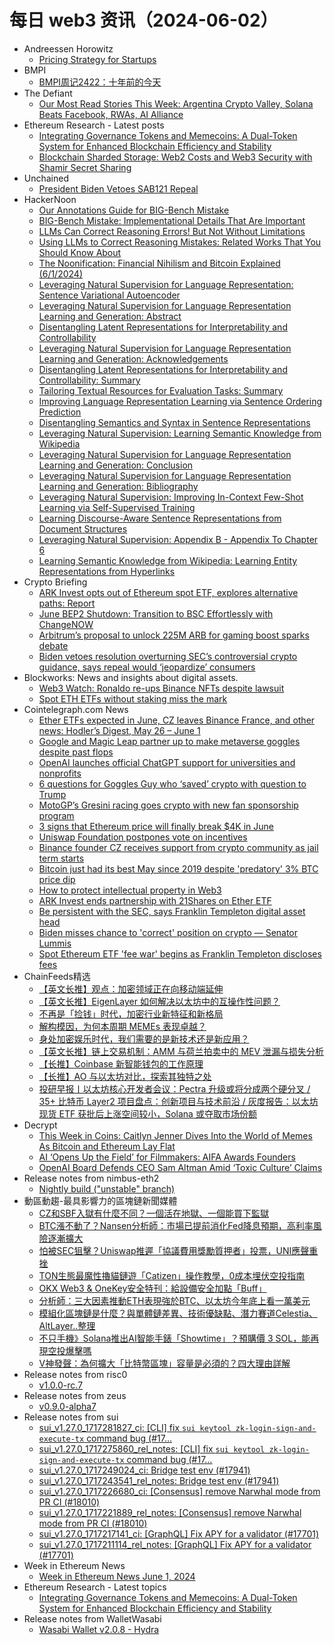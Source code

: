 # 每日 web3 资讯（2024-06-02）

- Andreessen Horowitz
  - [Pricing Strategy for Startups](https://a16zcrypto.com/posts/podcast/pricing-strategy-startup-economics/)
- BMPI
  - [BMPI周记2422：十年前的今天](https://www.bmpi.dev/weeklies/20240601/)
- The Defiant
  - [Our Most Read Stories This Week: Argentina Crypto Valley, Solana Beats Facebook, RWAs, AI Alliance](https://thedefiant.io/news/defi/our-most-read-stories-this-week-argentina-crypto-valley-solana-beats-facebook-rwas-ai-alliance)
- Ethereum Research - Latest posts
  - [Integrating Governance Tokens and Memecoins: A Dual-Token System for Enhanced Blockchain Efficiency and Stability](https://ethresear.ch/t/integrating-governance-tokens-and-memecoins-a-dual-token-system-for-enhanced-blockchain-efficiency-and-stability/19707#post_1)
  - [Blockchain Sharded Storage: Web2 Costs and Web3 Security with Shamir Secret Sharing](https://ethresear.ch/t/blockchain-sharded-storage-web2-costs-and-web3-security-with-shamir-secret-sharing/18881#post_2)
- Unchained
  - [President Biden Vetoes SAB121 Repeal](https://unchainedcrypto.com/president-biden-vetoes-sab121-repeal/)
- HackerNoon
  - [Our Annotations Guide for BIG-Bench Mistake](https://hackernoon.com/our-annotations-guide-for-big-bench-mistake?source=rss)
  - [BIG-Bench Mistake: Implementational Details That Are Important](https://hackernoon.com/big-bench-mistake-implementational-details-that-are-important?source=rss)
  - [LLMs Can Correct Reasoning Errors! But Not Without Limitations](https://hackernoon.com/llms-can-correct-reasoning-errors-but-not-without-limitations?source=rss)
  - [Using LLMs to Correct Reasoning Mistakes: Related Works That You Should Know About](https://hackernoon.com/using-llms-to-correct-reasoning-mistakes-related-works-that-you-should-know-about?source=rss)
  - [The Noonification: Financial Nihilism and Bitcoin Explained (6/1/2024)](https://hackernoon.com/6-1-2024-noonification?source=rss)
  - [Leveraging Natural Supervision for Language Representation: Sentence Variational Autoencoder](https://hackernoon.com/leveraging-natural-supervision-for-language-representation-sentence-variational-autoencoder?source=rss)
  - [Leveraging Natural Supervision for Language Representation Learning and Generation: Abstract](https://hackernoon.com/leveraging-natural-supervision-for-language-representation-learning-and-generation-abstract?source=rss)
  - [Disentangling Latent Representations for Interpretability and Controllability](https://hackernoon.com/disentangling-latent-representations-for-interpretability-and-controllability?source=rss)
  - [Leveraging Natural Supervision for Language Representation Learning and Generation: Acknowledgements](https://hackernoon.com/leveraging-natural-supervision-for-language-representation-learning-and-generation-acknowledgements?source=rss)
  - [Disentangling Latent Representations for Interpretability and Controllability: Summary](https://hackernoon.com/disentangling-latent-representations-for-interpretability-and-controllability-summary?source=rss)
  - [Tailoring Textual Resources for Evaluation Tasks: Summary](https://hackernoon.com/tailoring-textual-resources-for-evaluation-tasks-summary?source=rss)
  - [Improving Language Representation Learning via Sentence Ordering Prediction](https://hackernoon.com/improving-language-representation-learning-via-sentence-ordering-prediction?source=rss)
  - [Disentangling Semantics and Syntax in Sentence Representations](https://hackernoon.com/disentangling-semantics-and-syntax-in-sentence-representations?source=rss)
  - [Leveraging Natural Supervision: Learning Semantic Knowledge from Wikipedia](https://hackernoon.com/leveraging-natural-supervision-learning-semantic-knowledge-from-wikipedia?source=rss)
  - [Leveraging Natural Supervision for Language Representation Learning and Generation: Conclusion](https://hackernoon.com/leveraging-natural-supervision-for-language-representation-learning-and-generation-conclusion?source=rss)
  - [Leveraging Natural Supervision for Language Representation Learning and Generation: Bibliography](https://hackernoon.com/leveraging-natural-supervision-for-language-representation-learning-and-generation-bibliography?source=rss)
  - [Leveraging Natural Supervision: Improving In-Context Few-Shot Learning via Self-Supervised Training](https://hackernoon.com/leveraging-natural-supervision-improving-in-context-few-shot-learning-via-self-supervised-training?source=rss)
  - [Learning Discourse-Aware Sentence Representations from Document Structures](https://hackernoon.com/learning-discourse-aware-sentence-representations-from-document-structures?source=rss)
  - [Leveraging Natural Supervision: Appendix B - Appendix To Chapter 6](https://hackernoon.com/leveraging-natural-supervision-appendix-b-appendix-to-chapter-6?source=rss)
  - [Learning Semantic Knowledge from Wikipedia: Learning Entity Representations from Hyperlinks](https://hackernoon.com/learning-semantic-knowledge-from-wikipedia-learning-entity-representations-from-hyperlinks?source=rss)
- Crypto Briefing
  - [ARK Invest opts out of Ethereum spot ETF, explores alternative paths: Report](https://cryptobriefing.com/ark-invest-opt-out-ethereum-etf/)
  - [June BEP2 Shutdown: Transition to BSC Effortlessly with ChangeNOW](https://cryptobriefing.com/june-bep2-shutdown-transition-bsc-changenow/)
  - [Arbitrum’s proposal to unlock 225M ARB for gaming boost sparks debate](https://cryptobriefing.com/arbitrum-gaming-controversy-unfolds/)
  - [Biden vetoes resolution overturning SEC’s controversial crypto guidance, says repeal would ‘jeopardize’ consumers](https://cryptobriefing.com/biden-veto-sab121-repeal/)
- Blockworks: News and insights about digital assets.
  - [Web3 Watch: Ronaldo re-ups Binance NFTs despite lawsuit](https://blockworks.co/news/cristiano-ronaldo-binance-nfts-lawsuit)
  - [Spot ETH ETFs without staking miss the mark](https://blockworks.co/news/spot-eth-etfs-without-staking-mistake)
- Cointelegraph.com News
  - [Ether ETFs expected in June, CZ leaves Binance France, and other news: Hodler’s Digest, May 26 – June 1](https://cointelegraph.com/magazine/ether-etf-launch-expected-june-cz-leaves-binance-france-hodlers-digest-may-26-june-1/)
  - [Google and Magic Leap partner up to make metaverse goggles despite past flops](https://cointelegraph.com/news/google-magic-leap-partner-metaverse-goggles)
  - [OpenAI launches official ChatGPT support for universities and nonprofits](https://cointelegraph.com/news/open-ai-chat-gpt-artificial-intelligence-universities-nonprofits)
  - [6 questions for Goggles Guy who ‘saved’ crypto with question to Trump](https://cointelegraph.com/magazine/6-questions-goggles-guy-who-saved-crypto/)
  - [MotoGP’s Gresini racing goes crypto with new fan sponsorship program](https://cointelegraph.com/news/motogp-gresini-crypto-sponsorship-program)
  - [3 signs that Ethereum price will finally break $4K in June](https://cointelegraph.com/news/3-signs-ethereum-price-break-4k-june)
  - [Uniswap Foundation postpones vote on incentives](https://cointelegraph.com/news/uniswap-foundation-delays-vote-on-uni-staking-rewards)
  - [Binance founder CZ receives support from crypto community as jail term starts](https://cointelegraph.com/news/changpeng-zhao-binance-founder-begins-prison-sentence)
  - [Bitcoin just had its best May since 2019 despite &#039;predatory&#039; 3% BTC price dip](https://cointelegraph.com/news/bitcoin-best-may-since-2019-3-btc-price-dip)
  - [How to protect intellectual property in Web3](https://cointelegraph.com/explained/how-to-protect-intellectual-property-in-web3)
  - [ARK Invest ends partnership with 21Shares on Ether ETF](https://cointelegraph.com/news/ark-invest-ends-partnership-with-21shares-over-ethereum-etf)
  - [Be persistent with the SEC, says Franklin Templeton digital asset head](https://cointelegraph.com/news/financial-innovators-long-game-sec-franklin-templeton)
  - [Biden misses chance to &#039;correct&#039; position on crypto — Senator Lummis](https://cointelegraph.com/news/senator-cynthia-lummis-united-states-president-joe-biden)
  - [Spot Ethereum ETF &#039;fee war&#039; begins as Franklin Templeton discloses fees](https://cointelegraph.com/news/franklin-templeton-spot-ethereum-etf-sec-united-states)
- ChainFeeds精选
  - [【英文长推】观点：加密领域正在向移动端延伸](https://x.com/lmrankhan/status/1796039135729193103)
  - [【英文长推】EigenLayer 如何解决以太坊中的互操作性问题？](https://x.com/sreeramkannan/status/1796699466885390562)
  - [不再是「捡钱」时代，加密行业新特征和新格局](https://mp.weixin.qq.com/s/DmavBjga7tkhn1BFdViDQQ)
  - [解构模因，为何本周期 MEMEs 表现卓越？](https://foresightnews.pro/article/detail/61412)
  - [身处加密娱乐时代，我们需要的是新技术还是新应用？](https://www.panewslab.com/zh/articledetails/ovu93x2dqc17.html)
  - [【英文长推】链上交易机制：AMM 与荷兰拍卖中的 MEV 泄漏与损失分析](https://x.com/ciamac/status/1796584842966204714)
  - [【长推】Coinbase 新智能钱包的工作原理](https://x.com/0xcygaar/status/1796668207027409060)
  - [【长推】AO 与以太坊对比，探索其独特之处](https://x.com/cook0x/status/1796390091281330271)
  - [投研早报丨以太坊核心开发者会议：Pectra 升级或将分成两个硬分叉 / 35+ 比特币 Layer2 项目盘点：创新项目与技术前沿 / 灰度报告：以太坊现货 ETF 获批后上涨空间较小，Solana 或夺取市场份额]()
- Decrypt
  - [This Week in Coins: Caitlyn Jenner Dives Into the World of Memes As Bitcoin and Ethereum Lay Flat](https://decrypt.co/233112/this-week-in-coins-caitlyn-jenner-meme-coins-bitcoin-ethereum-flat)
  - [AI ‘Opens Up the Field’ for Filmmakers: AIFA Awards Founders](https://decrypt.co/233236/ai-opens-field-filmmakers-aifa-awards-founders)
  - [OpenAI Board Defends CEO Sam Altman Amid ‘Toxic Culture’ Claims](https://decrypt.co/233372/openai-toxic-culture-former-current-board-members-argue)
- Release notes from nimbus-eth2
  - [Nightly build ("unstable" branch)](https://github.com/status-im/nimbus-eth2/releases/tag/nightly)
- 動區動趨-最具影響力的區塊鏈新聞媒體
  - [CZ和SBF入獄有什麼不同？一個活在地獄、一個能買下監獄](https://www.blocktempo.com/what-is-the-difference-between-cz-and-sbf-going-to-jail/)
  - [BTC漲不動了？Nansen分析師：市場已提前消化Fed降息預期，高利率風險逐漸擴大](https://www.blocktempo.com/analysts-warn-long-term-high-interest-rates-could-amplify-market-downside-risks/)
  - [怕被SEC狙擊？Uniswap推遲「協議費用獎勵質押者」投票，UNI應聲重挫](https://www.blocktempo.com/uniswap-foundation-postpones-governance-vote/)
  - [TON生態最魔性擼貓鏈遊「Catizen」操作教學，0成本埋伏空投指南](https://www.blocktempo.com/ton-gamefi-catizen-tutorial/)
  - [OKX Web3 & OneKey安全特刊：給設備安全加點「Buff」](https://www.blocktempo.com/okx-web3-onekey-security-special-issue-add-some-buff-to-device-security/)
  - [分析師：三大因素推動ETH表現強於BTC、以太坊今年底上看一萬美元](https://www.blocktempo.com/three-factors-drive-eths-outperformance-over-btc/)
  - [模組化區塊鏈是什麼？與單體鏈差異、技術優缺點、潛力賽道Celestia、AltLayer..整理](https://www.blocktempo.com/what-is-modular-blockchain/)
  - [不只手機》Solana推出AI智能手錶「Showtime」？預購價 3 SOL，能再現空投爆擊嗎](https://www.blocktempo.com/solana-community-launches-ai-watch-showtime/)
  - [V神發聲：為何擴大「比特幣區塊」容量是必須的？四大理由詳解](https://www.blocktempo.com/vitalik-newest-article-talk-about-blocksize/)
- Release notes from risc0
  - [v1.0.0-rc.7](https://github.com/risc0/risc0/releases/tag/v1.0.0-rc.7)
- Release notes from zeus
  - [v0.9.0-alpha7](https://github.com/ZeusLN/zeus/releases/tag/v0.9.0-alpha7)
- Release notes from sui
  - [sui_v1.27.0_1717281827_ci: [CLI] fix `sui keytool zk-login-sign-and-execute-tx` command bug (#17…](https://github.com/MystenLabs/sui/releases/tag/sui_v1.27.0_1717281827_ci)
  - [sui_v1.27.0_1717275860_rel_notes: [CLI] fix `sui keytool zk-login-sign-and-execute-tx` command bug (#17…](https://github.com/MystenLabs/sui/releases/tag/sui_v1.27.0_1717275860_rel_notes)
  - [sui_v1.27.0_1717249024_ci: Bridge test env (#17941)](https://github.com/MystenLabs/sui/releases/tag/sui_v1.27.0_1717249024_ci)
  - [sui_v1.27.0_1717243541_rel_notes: Bridge test env (#17941)](https://github.com/MystenLabs/sui/releases/tag/sui_v1.27.0_1717243541_rel_notes)
  - [sui_v1.27.0_1717226680_ci: [Consensus] remove Narwhal mode from PR CI (#18010)](https://github.com/MystenLabs/sui/releases/tag/sui_v1.27.0_1717226680_ci)
  - [sui_v1.27.0_1717221889_rel_notes: [Consensus] remove Narwhal mode from PR CI (#18010)](https://github.com/MystenLabs/sui/releases/tag/sui_v1.27.0_1717221889_rel_notes)
  - [sui_v1.27.0_1717217141_ci: [GraphQL] Fix APY for a validator (#17701)](https://github.com/MystenLabs/sui/releases/tag/sui_v1.27.0_1717217141_ci)
  - [sui_v1.27.0_1717211114_rel_notes: [GraphQL] Fix APY for a validator (#17701)](https://github.com/MystenLabs/sui/releases/tag/sui_v1.27.0_1717211114_rel_notes)
- Week in Ethereum News
  - [Week in Ethereum News  June 1, 2024](https://weekinethereumnews.com/week-in-ethereum-news-june-1-2024/)
- Ethereum Research - Latest topics
  - [Integrating Governance Tokens and Memecoins: A Dual-Token System for Enhanced Blockchain Efficiency and Stability](https://ethresear.ch/t/integrating-governance-tokens-and-memecoins-a-dual-token-system-for-enhanced-blockchain-efficiency-and-stability/19707)
- Release notes from WalletWasabi
  - [Wasabi Wallet v2.0.8 - Hydra](https://github.com/WalletWasabi/WalletWasabi/releases/tag/v2.0.8)
